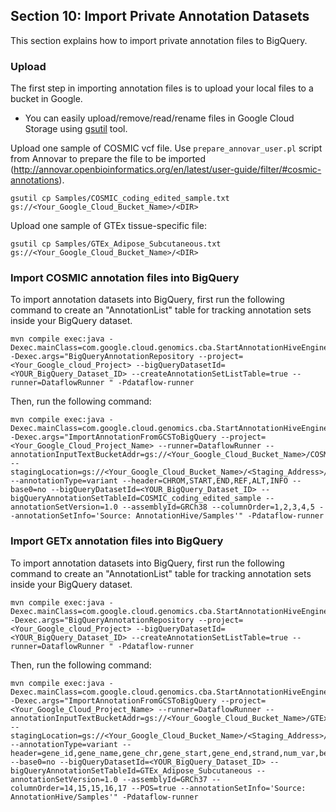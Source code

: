 ## Section 10: Import Private Annotation Datasets
This section explains how to import private annotation files to BigQuery.


### Upload ###
The first step in importing annotation files is to upload your local files to a bucket in Google.

* You can easily upload/remove/read/rename files in Google Cloud Storage using [gsutil](https://cloud.google.com/storage/docs/gsutil) tool.

Upload one sample of COSMIC vcf file. Use `prepare_annovar_user.pl` script from Annovar to prepare the file to be imported (http://annovar.openbioinformatics.org/en/latest/user-guide/filter/#cosmic-annotations). 
   ```
   gsutil cp Samples/COSMIC_coding_edited_sample.txt gs://<Your_Google_Cloud_Bucket_Name>/<DIR>
   ```

Upload one sample of GTEx tissue-specific file: 

   ```
   gsutil cp Samples/GTEx_Adipose_Subcutaneous.txt gs://<Your_Google_Cloud_Bucket_Name>/<DIR>
   ```

### Import COSMIC annotation files into BigQuery ###

To import annotation datasets into BigQuery, first run the following command to create an "AnnotationList" table for tracking annotation sets inside your BigQuery dataset.

   ```
   mvn compile exec:java -Dexec.mainClass=com.google.cloud.genomics.cba.StartAnnotationHiveEngine -Dexec.args="BigQueryAnnotationRepository --project=<Your_Google_cloud_Project> --bigQueryDatasetId=<YOUR_BigQuery_Dataset_ID> --createAnnotationSetListTable=true --runner=DataflowRunner " -Pdataflow-runner
   ```

Then, run the following command:

   ```
   mvn compile exec:java -Dexec.mainClass=com.google.cloud.genomics.cba.StartAnnotationHiveEngine -Dexec.args="ImportAnnotationFromGCSToBigQuery --project=<Your_Google_Cloud_Project_Name> --runner=DataflowRunner --annotationInputTextBucketAddr=gs://<Your_Google_Cloud_Bucket_Name>/COSMIC_coding_edited_sample.txt --stagingLocation=gs://<Your_Google_Cloud_Bucket_Name>/<Staging_Address>/ --annotationType=variant --header=CHROM,START,END,REF,ALT,INFO --base0=no --bigQueryDatasetId=<YOUR_BigQuery_Dataset_ID> --bigQueryAnnotationSetTableId=COSMIC_coding_edited_sample --annotationSetVersion=1.0 --assemblyId=GRCh38 --columnOrder=1,2,3,4,5 --annotationSetInfo='Source: AnnotationHive/Samples'" -Pdataflow-runner
   ```

### Import GETx annotation files into BigQuery ###
To import annotation datasets into BigQuery, first run the following command to create an "AnnotationList" table for tracking annotation sets inside your BigQuery dataset.

   ```
   mvn compile exec:java -Dexec.mainClass=com.google.cloud.genomics.cba.StartAnnotationHiveEngine -Dexec.args="BigQueryAnnotationRepository --project=<Your_Google_cloud_Project> --bigQueryDatasetId=<YOUR_BigQuery_Dataset_ID> --createAnnotationSetListTable=true --runner=DataflowRunner " -Pdataflow-runner
   ```
Then, run the following command:

   ```
   mvn compile exec:java -Dexec.mainClass=com.google.cloud.genomics.cba.StartAnnotationHiveEngine -Dexec.args="ImportAnnotationFromGCSToBigQuery --project=<Your_Google_Cloud_Project_Name> --runner=DataflowRunner --annotationInputTextBucketAddr=gs://<Your_Google_Cloud_Bucket_Name>/GTEx_Adipose_Subcutaneous.txt --stagingLocation=gs://<Your_Google_Cloud_Bucket_Name>/<Staging_Address>/ --annotationType=variant --header=gene_id,gene_name,gene_chr,gene_start,gene_end,strand,num_var,beta_shape1,beta_shape2,true_df,pval_true_df,variant_id,tss_distance,chr,pos,ref,alt,num_alt_per_site,rs_id_dbSNP147_GRCh37p13,minor_allele_samples,minor_allele_count,maf,ref_factor,pval_nominal,slope,slope_se,pval_perm,pval_beta,qval,pval_nominal_threshold,log2_aFC,log2_aFC_lower,log2_aFC_upper --base0=no --bigQueryDatasetId=<YOUR_BigQuery_Dataset_ID> --bigQueryAnnotationSetTableId=GTEx_Adipose_Subcutaneous --annotationSetVersion=1.0 --assemblyId=GRCh37 --columnOrder=14,15,15,16,17 --POS=true --annotationSetInfo='Source: AnnotationHive/Samples'" -Pdataflow-runner
   ```
